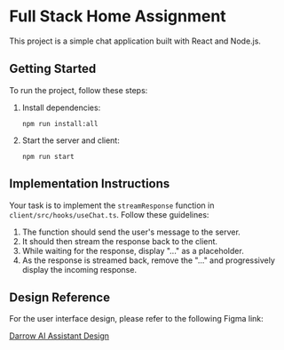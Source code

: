 # Full Stack Home Assignment

This project is a simple chat application built with React and Node.js.

## Getting Started

To run the project, follow these steps:

1. Install dependencies:
   ```
   npm run install:all
   ```

2. Start the server and client:
   ```
   npm run start
   ```

## Implementation Instructions

Your task is to implement the `streamResponse` function in `client/src/hooks/useChat.ts`. Follow these guidelines:

1. The function should send the user's message to the server.
2. It should then stream the response back to the client.
3. While waiting for the response, display "..." as a placeholder.
4. As the response is streamed back, remove the "..." and progressively display the incoming response.

## Design Reference

For the user interface design, please refer to the following Figma link:

[Darrow AI Assistant Design](https://www.figma.com/design/Z6tR8WuDlnb7B9Sb1WrdGr/Darrow-AI-Assistant?node-id=0-1&t=pTxyEFpQJlljyIrL-1)
